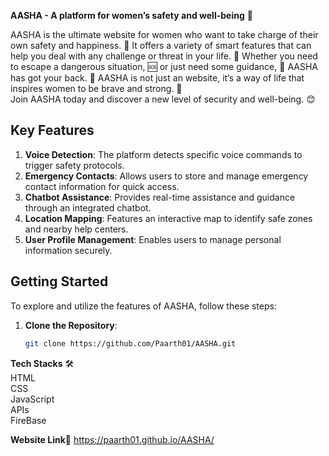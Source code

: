**AASHA - A platform for women’s safety and well-being** 💖

AASHA is the ultimate website for women who want to take charge of their own safety and happiness. 💖 It offers a variety of smart features that can help you deal with any challenge or threat in your life. 🙌 Whether you need to escape a dangerous situation, 🆘 or just need some guidance, 🙏 AASHA has got your back. 👊 AASHA is not just an website, it’s a way of life that inspires women to be brave and strong. 💪  
Join AASHA today and discover a new level of security and well-being. 😊

## Key Features

1. **Voice Detection**: The platform detects specific voice commands to trigger safety protocols.
2. **Emergency Contacts**: Allows users to store and manage emergency contact information for quick access.
3. **Chatbot Assistance**: Provides real-time assistance and guidance through an integrated chatbot.
4. **Location Mapping**: Features an interactive map to identify safe zones and nearby help centers.
5. **User Profile Management**: Enables users to manage personal information securely.

## Getting Started

To explore and utilize the features of AASHA, follow these steps:

1. **Clone the Repository**:
   ```bash
   git clone https://github.com/Paarth01/AASHA.git

**Tech Stacks** 🛠️  
HTML  
CSS  
JavaScript  
APIs  
FireBase

**Website Link**🔗
https://paarth01.github.io/AASHA/
